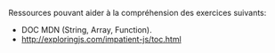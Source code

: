 Ressources pouvant aider à la compréhension des exercices suivants:

- DOC MDN (String, Array, Function).
- http://exploringjs.com/impatient-js/toc.html